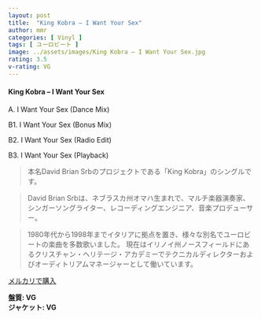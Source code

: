 ```yaml
---
layout: post
title:  "King Kobra – I Want Your Sex"
author: mmr
categories: [ Vinyl ]
tags: [ ユーロビート ]
image: ../assets/images/King Kobra – I Want Your Sex.jpg
rating: 3.5
v-rating: VG
---
```


#### King Kobra – I Want Your Sex

A. I Want Your Sex (Dance Mix)

B1. I Want Your Sex (Bonus Mix)

B2. I Want Your Sex (Radio Edit)

B3. I Want Your Sex (Playback)

> 本名David Brian Srbのプロジェクトである「King Kobra」のシングルです。

> David Brian Srbは、ネブラスカ州オマハ生まれで、マルチ楽器演奏家、シンガーソングライター、レコーディングエンジニア、音楽プロデューサー。

> 1980年代から1998年までイタリアに拠点を置き、様々な別名でユーロビートの楽曲を多数歌いました。
現在はイリノイ州ノースフィールドにあるクリスチャン・ヘリテージ・アカデミーでテクニカルディレクターおよびオーディトリアムマネージャーとして働いています。



[メルカリで購入](https://jp.mercari.com/item/m54349709741)

<div class="mt-4 mb-4 d-flex align-items-center">
<strong class="mr-1">盤質: VG</strong>
</div>
<div class="mt-4 mb-4 d-flex align-items-center">
<strong class="mr-1">ジャケット: VG</strong>
</div>
